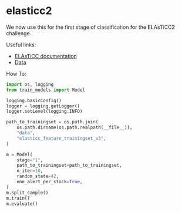 # elasticc2

We now use this for the first stage of classification for the ELAsTiCC2 challenge.

Useful links:
- [ELAsTiCC documentation](https://portal.nersc.gov/cfs/lsst/DESC_TD_PUBLIC/ELASTICC/)
- [Data](https://syncandshare.desy.de/index.php/s/JpfTgWtrC5QDJK7)

How To:
```python
import os, logging
from train_models import Model

logging.basicConfig()
logger = logging.getLogger()
logger.setLevel(logging.INFO)

path_to_trainingset = os.path.join(
    os.path.dirname(os.path.realpath(__file__)),
    "data",
    "elasticc_feature_trainingset_v3",
)

m = Model(
    stage="1",
    path_to_trainingset=path_to_trainingset,
    n_iter=10,
    random_state=42,
    one_alert_per_stock=True,
)
m.split_sample()
m.train()
m.evaluate()
```